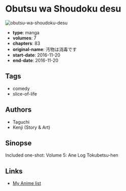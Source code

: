 # Obutsu wa Shoudoku desu

![obutsu-wa-shoudoku-desu](https://cdn.myanimelist.net/images/manga/3/197719.jpg)

-   **type**: manga
-   **volumes**: 7
-   **chapters**: 83
-   **original-name**: 汚物は消毒です
-   **start-date**: 2016-11-20
-   **end-date**: 2016-11-20

## Tags

-   comedy
-   slice-of-life

## Authors

-   Taguchi
-   Kenji (Story & Art)

## Sinopse

Included one-shot:
Volume 5: Ane Log Tokubetsu-hen

## Links

-   [My Anime list](https://myanimelist.net/manga/107798/Obutsu_wa_Shoudoku_desu)
